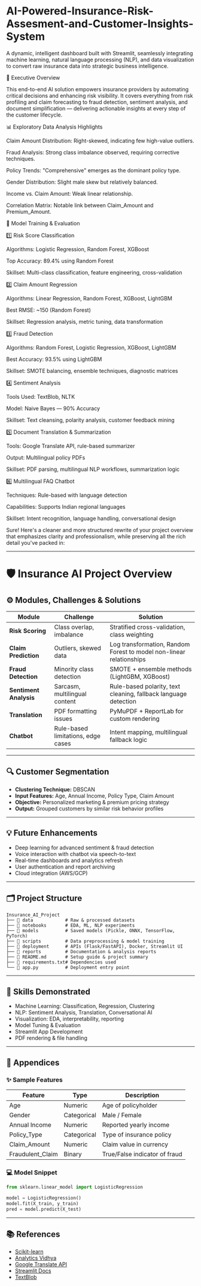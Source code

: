 # AI-Powered-Insurance-Risk-Assesment-and-Customer-Insights-System

A dynamic, intelligent dashboard built with Streamlit, seamlessly integrating machine learning, natural language processing (NLP), and data visualization to convert raw insurance data into strategic business intelligence.

📌 Executive Overview

This end-to-end AI solution empowers insurance providers by automating critical decisions and enhancing risk visibility. It covers everything from risk profiling and claim forecasting to fraud detection, sentiment analysis, and document simplification — delivering actionable insights at every step of the customer lifecycle.

📊 Exploratory Data Analysis Highlights

Claim Amount Distribution: Right-skewed, indicating few high-value outliers.

Fraud Analysis: Strong class imbalance observed, requiring corrective techniques.

Policy Trends: "Comprehensive" emerges as the dominant policy type.

Gender Distribution: Slight male skew but relatively balanced.

Income vs. Claim Amount: Weak linear relationship.

Correlation Matrix: Notable link between Claim_Amount and Premium_Amount.

🧪 Model Training & Evaluation

1️⃣ Risk Score Classification

Algorithms: Logistic Regression, Random Forest, XGBoost

Top Accuracy: 89.4% using Random Forest

Skillset: Multi-class classification, feature engineering, cross-validation

2️⃣ Claim Amount Regression

Algorithms: Linear Regression, Random Forest, XGBoost, LightGBM

Best RMSE: ~150 (Random Forest)

Skillset: Regression analysis, metric tuning, data transformation

3️⃣ Fraud Detection

Algorithms: Random Forest, Logistic Regression, XGBoost, LightGBM

Best Accuracy: 93.5% using LightGBM

Skillset: SMOTE balancing, ensemble techniques, diagnostic matrices

4️⃣ Sentiment Analysis

Tools Used: TextBlob, NLTK

Model: Naive Bayes — 90% Accuracy

Skillset: Text cleansing, polarity analysis, customer feedback mining

5️⃣ Document Translation & Summarization

Tools: Google Translate API, rule-based summarizer

Output: Multilingual policy PDFs

Skillset: PDF parsing, multilingual NLP workflows, summarization logic

6️⃣ Multilingual FAQ Chatbot

Techniques: Rule-based with language detection

Capabilities: Supports Indian regional languages

Skillset: Intent recognition, language handling, conversational design

Sure! Here's a cleaner and more structured rewrite of your project overview that emphasizes clarity and professionalism, while preserving all the rich detail you've packed in:

---

# 🛡️ Insurance AI Project Overview

## ⚙️ Modules, Challenges & Solutions

| Module              | Challenge                             | Solution                                                                 |
|---------------------|----------------------------------------|--------------------------------------------------------------------------|
| **Risk Scoring**     | Class overlap, imbalance              | Stratified cross-validation, class weighting                             |
| **Claim Prediction** | Outliers, skewed data                 | Log transformation, Random Forest to model non-linear relationships      |
| **Fraud Detection**  | Minority class detection              | SMOTE + ensemble methods (LightGBM, XGBoost)                              |
| **Sentiment Analysis** | Sarcasm, multilingual content       | Rule-based polarity, text cleaning, fallback language detection          |
| **Translation**      | PDF formatting issues                 | PyMuPDF + ReportLab for custom rendering                                 |
| **Chatbot**          | Rule-based limitations, edge cases    | Intent mapping, multilingual fallback logic                              |

---

## 🔍 Customer Segmentation

- **Clustering Technique:** DBSCAN  
- **Input Features:** Age, Annual Income, Policy Type, Claim Amount  
- **Objective:** Personalized marketing & premium pricing strategy  
- **Output:** Grouped customers by similar risk behavior profiles  

---

## 💡 Future Enhancements

- Deep learning for advanced sentiment & fraud detection  
- Voice interaction with chatbot via speech-to-text  
- Real-time dashboards and analytics refresh  
- User authentication and report archiving  
- Cloud integration (AWS/GCP)

---

## 🗂️ Project Structure

```
Insurance_AI_Project
├── 📂 data            # Raw & processed datasets
├── 📂 notebooks       # EDA, ML, NLP experiments
├── 📂 models          # Saved models (Pickle, ONNX, TensorFlow, PyTorch)
├── 📂 scripts         # Data preprocessing & model training
├── 📂 deployment      # APIs (Flask/FastAPI), Docker, Streamlit UI
├── 📂 reports         # Documentation & analysis reports
├── 📜 README.md       # Setup guide & project summary
├── 📜 requirements.txt# Dependencies used
└── 📜 app.py          # Deployment entry point
```

---

## 🔧 Skills Demonstrated

- Machine Learning: Classification, Regression, Clustering  
- NLP: Sentiment Analysis, Translation, Conversational AI  
- Visualization: EDA, interpretability, reporting  
- Model Tuning & Evaluation  
- Streamlit App Development  
- PDF rendering & file handling

---

## 📎 Appendices

### ✨ Sample Features

| Feature          | Type       | Description                          |
|------------------|------------|--------------------------------------|
| Age              | Numeric    | Age of policyholder                  |
| Gender           | Categorical| Male / Female                        |
| Annual Income    | Numeric    | Reported yearly income               |
| Policy_Type      | Categorical| Type of insurance policy             |
| Claim_Amount     | Numeric    | Claim value in currency              |
| Fraudulent_Claim | Binary     | True/False indicator of fraud        |

### 💻 Model Snippet

```python
from sklearn.linear_model import LogisticRegression

model = LogisticRegression()
model.fit(X_train, y_train)
pred = model.predict(X_test)
```

---

## 📚 References

- [Scikit-learn](https://scikit-learn.org/)
- [Analytics Vidhya](https://www.analyticsvidhya.com/)
- [Google Translate API](https://cloud.google.com/translate/)
- [Streamlit Docs](https://docs.streamlit.io/)
- [TextBlob](https://textblob.readthedocs.io/)

